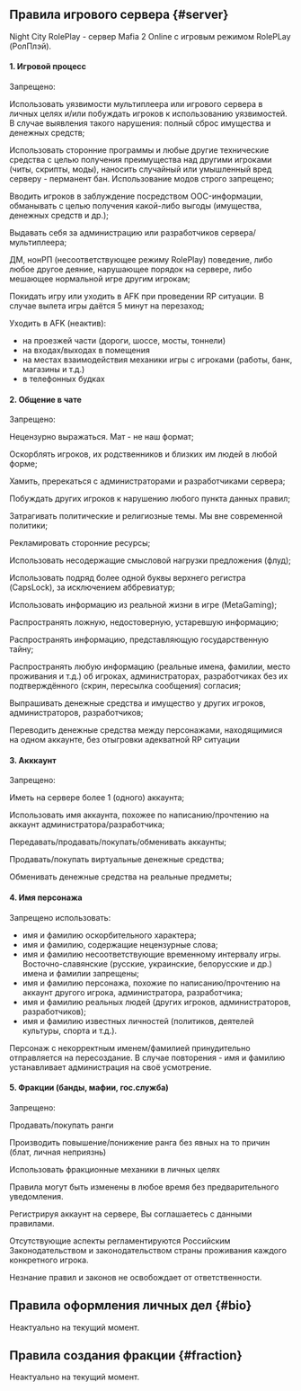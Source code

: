 ## Правила игрового сервера {#server}

Night City RolePlay - сервер Mafia 2 Online с игровым режимом RolePLay \(РолПлэй\).

#### 1. Игровой процесс

Запрещено:

Использовать уязвимости мультиплеера или игрового сервера в личных целях и/или побуждать игроков к использованию уязвимостей. В случае выявления такого нарушения: полный сброс имущества и денежных средств;

Использовать сторонние программы и любые другие технические средства с целью получения преимущества над другими игроками \(читы, скрипты, моды\), наносить случайный или умышленный вред серверу - перманент бан. Использование модов строго запрещено;

Вводить игроков в заблуждение посредством OOC-информации, обманывать с целью получения какой-либо выгоды (имущества, денежных средств и др.);

Выдавать себя за администрацию или разработчиков сервера/мультиплеера;

ДМ, нонРП \(несоответствующее режиму RolePlay\) поведение, либо любое другое деяние, нарушающее порядок на сервере, либо мешающее нормальной игре другим игрокам;

Покидать игру или уходить в AFK при проведении RP ситуации. В случае вылета игры даётся 5 минут на перезаход;

Уходить в AFK (неактив):
 - на проезжей части (дороги, шоссе, мосты, тоннели)
 - на входах/выходах в помещения
 - на местах взаимодействия механики игры с игроками (работы, банк, магазины и т.д.)
 - в телефонных будках

#### 2. Общение в чате

Запрещено:

Нецензурно выражаться. Мат - не наш формат;

Оскорблять игроков, их родственников и близких им людей в любой форме;

Хамить, пререкаться с администраторами и разработчиками сервера;

Побуждать других игроков к нарушению любого пункта данных правил;

Затрагивать политические и религиозные темы. Мы вне современной политики;

Рекламировать сторонние ресурсы;

Использовать несодержащие смысловой нагрузки предложения (флуд);

Использовать подряд более одной буквы верхнего регистра (CapsLock), за исключением аббревиатур;

Использовать информацию из реальной жизни в игре (MetaGaming);

Распространять ложную, недостоверную, устаревшую информацию;

Распространять информацию, представляющую государственную тайну;

Распространять любую информацию (реальные имена, фамилии, место проживания и т.д.) об игроках, администраторах, разработчиках без их подтверждённого (скрин, пересылка сообщения) согласия;

Выпрашивать денежные средства и имущество у других игроков, администраторов, разработчиков;

Переводить денежные средства между персонажами, находящимися на одном аккаунте, без отыгровки адекватной RP ситуации

#### 3. Акккаунт

Запрещено:

Иметь на сервере более 1 (одного) аккаунта;

Использовать имя аккаунта, похожее по написанию/прочтению на аккаунт администратора/разработчика;

Передавать/продавать/покупать/обменивать аккаунты;

Продавать/покупать виртуальные денежные средства;

Обменивать денежные средства на реальные предметы;


#### 4. Имя персонажа

Запрещено использовать:
- имя и фамилию оскорбительного характера;
- имя и фамилию, содержащие нецензурные слова;
- имя и фамилию несоответствующие временному интервалу игры. Восточно-славянские (русские, украинские, белорусские и др.) имена и фамилии запрещены;
- имя и фамилию персонажа, похожие по написанию/прочтению на аккаунт другого игрока, администратора, разработчика;
- имя и фамилию реальных людей (других игроков, администраторов, разработчиков);
- имя и фамилию известных личностей (политиков, деятелей культуры, спорта и т.д.).

Персонаж с некорректным именем/фамилией принудительно отправляется на пересоздание. В случае повторения - имя и фамилию устанавливает администрация на своё усмотрение.

#### 5. Фракции (банды, мафии, гос.служба)

Запрещено:

Продавать/покупать ранги

Производить повышение/понижение ранга без явных на то причин (блат, личная неприязнь)

Использовать фракционные механики в личных целях

Правила могут быть изменены в любое время без предварительного уведомления.

Регистрируя аккаунт на сервере, Вы соглашаетесь с данными правилами.

Отсутствующие аспекты регламентируются Российским Законодательством и законодательством страны проживания каждого конкретного игрока.

Незнание правил и законов не освобождает от ответственности.

## Правила оформления личных дел {#bio}

Неактуально на текущий момент.

## Правила создания фракции {#fraction}

Неактуально на текущий момент.
<!-- Информация находится [здесь](/dopinfo/createfraction.md). -->

